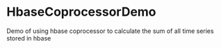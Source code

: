 # HbaseCoprocessorDemo
Demo of using hbase coprocessor to calculate the sum of all time series stored in hbase
